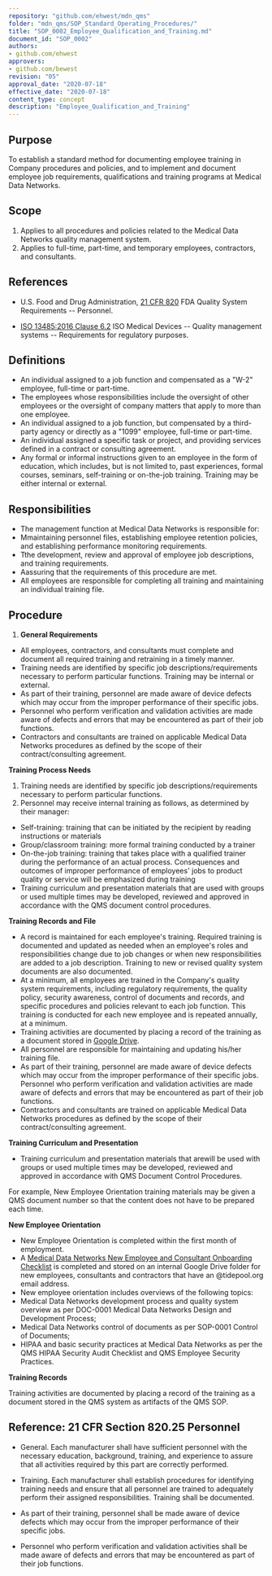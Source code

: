 ```yaml
---
repository: "github.com/ehwest/mdn_qms"
folder: "mdn_qms/SOP_Standard_Operating_Procedures/"
title: "SOP_0002_Employee_Qualification_and_Training.md"
document_id: "SOP_0002"
authors:
- github.com/ehwest
approvers:
- github.com/bewest
revision: "05"
approval_date: "2020-07-18"
effective_date: "2020-07-18"
content_type: concept
description: "Employee_Qualification_and_Training"
---
```


## Purpose

To establish a standard method for documenting employee training in Company procedures and policies, and to implement and document employee job requirements, qualifications and training programs at Medical Data Networks.

## Scope

1. Applies to all procedures and policies related to the Medical Data Networks quality management system.
2. Applies to full-time, part-time, and temporary employees, contractors, and consultants.

## References

* U.S. Food and Drug Administration, 
[21 CFR 820](https://www.accessdata.fda.gov/scripts/cdrh/cfdocs/cfcfr/CFRSearch.cfm?fr=820.25) FDA Quality System Requirements -- Personnel.

* [ISO 13485:2016 Clause 6.2](https://www.iso.org/obp/ui#iso:std:iso:13485:ed-3:v1:en) ISO Medical Devices -- Quality management systems -- Requirements for regulatory purposes.


## Definitions

* An individual assigned to a job function and compensated as a &quot;W-2&quot; employee, full-time or part-time.
* The employees whose responsibilities include the oversight of other employees or the oversight of company matters that apply to more than one employee.
* An individual assigned to a job function, but compensated by a third-party agency or directly as a &quot;1099&quot; employee, full-time or part-time.
* An individual assigned a specific task or project, and providing services defined in a contract or consulting agreement.
* Any formal or informal instructions given to an employee in the form of education, which includes, but is not limited to, past experiences, formal courses, seminars, self-training or on-the-job training. Training may be either internal or external.

## Responsibilities

* The management function at Medical Data Networks is responsible for:
 * Mmaintaining personnel files, establishing employee retention policies, and establishing performance monitoring requirements.
 * Tthe development, review and approval of employee job descriptions, and training requirements.
 * Aassuring that the requirements of this procedure are met.
 * All employees are responsible for completing all training and maintaining an individual training file.

## Procedure

1. **General Requirements**
 * All employees, contractors, and consultants must complete and document all required training and retraining in a timely manner.
 * Training needs are identified by specific job descriptions/requirements necessary to perform particular functions. Training may be internal or external.
 * As part of their training, personnel are made aware of device defects which may occur from the improper performance of their specific jobs.
 * Personnel who perform verification and validation activities are made aware of defects and errors that may be encountered as part of their job functions.
 * Contractors and consultants are trained on applicable Medical Data Networks procedures as defined by the scope of their contract/consulting agreement.

**Training Process Needs**
1. Training needs are identified by specific job descriptions/requirements necessary to perform particular functions.
2. Personnel may receive internal training as follows, as determined by their manager:
 *  Self-training: training that can be initiated by the recipient by reading instructions or materials
 * Group/classroom training: more formal training conducted by a trainer
 * On-the-job training: training that takes place with a qualified trainer during the performance of an actual process. Consequences and outcomes of improper performance of employees&#39; jobs to product quality or service will be emphasized during training
 * Training curriculum and presentation materials that are used with groups or used multiple times may be developed, reviewed and approved in accordance with the QMS document control procedures.

**Training Records and File**
* A record is maintained for each employee&#39;s training. Required training is documented and updated as needed when an employee&#39;s roles and responsibilities change due to job changes or when new responsibilities are added to a job description. Training to new or revised quality system documents are also documented.
 * At a minimum, all employees are trained in the Company&#39;s quality system requirements, including regulatory requirements, the quality policy, security awareness, control of documents and records, and specific procedures and policies relevant to each job function. This training is conducted for each new employee and is repeated annually, at a minimum.
 * Training activities are documented by placing a record of the training as a document stored in [Google Drive](https://drive.google.com/open?id=0Bzqw_G5XWp9KYXBYazJfcGpHcGc).
 * All personnel are responsible for maintaining and updating his/her training file.
 * As part of their training, personnel are made aware of device defects which may occur from the improper performance of their specific jobs.
  Personnel who perform verification and validation activities are made aware of defects and errors that may be encountered as part of their job functions.
 * Contractors and consultants are trained on applicable Medical Data Networks procedures as defined by the scope of their contract/consulting agreement.

**Training Curriculum and Presentation**

* Training curriculum and presentation materials that arewill be used with groups or used multiple times may be developed, reviewed and approved in accordance with QMS Document Control Procedures.

For example, New Employee Orientation training materials may be given a QMS document number so that the content does not have to be prepared each time.

**New Employee Orientation**

 *  New Employee Orientation is completed within the first month of employment.
 * A [Medical Data Networks New Employee and Consultant Onboarding Checklist](https://docs.google.com/document/d/1Unwaduz-bmVg7agFAM9AhOL9kUXSXQFoZVWz7UbmNEM/edit#) is completed and stored on an internal Google Drive folder for new employees, consultants and contractors that have an @tidepool.org email address.
 * New employee orientation includes overviews of the following topics:
  * Medical Data Networks development process and quality system overview as per DOC-0001 Medical Data Networks Design and Development Process;
  *  Medical Data Networks control of documents as per SOP-0001 Control of Documents;
 * HIPAA and basic security practices at Medical Data Networks as per the QMS HIPAA Security Audit Checklist and QMS Employee Security Practices.

**Training Records**

Training activities are documented by placing a record of the training as a document stored in the QMS system as artifacts of the QMS SOP.

## Reference: 21 CFR Section 820.25 Personnel

* General. Each manufacturer shall have sufficient personnel with the necessary education, background, training, and experience to assure that all activities required by this part are correctly performed.

* Training. Each manufacturer shall establish procedures for identifying training needs and ensure that all personnel are trained to adequately perform their assigned responsibilities. Training shall be documented.

* As part of their training, personnel shall be made aware of device defects which may occur from the improper performance of their specific jobs.

* Personnel who perform verification and validation activities shall be made aware of defects and errors that may be encountered as part of their job functions.

